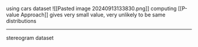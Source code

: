 using cars dataset
![[Pasted image 20240913133830.png]]
computing [[P-value Approach]] gives very small value, very unlikely to be same distributions
___
stereogram dataset